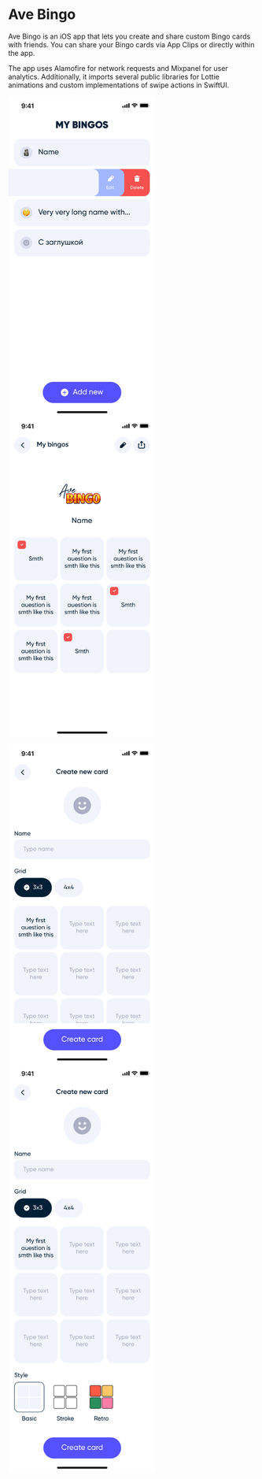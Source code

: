 # Ave Bingo

Ave Bingo is an iOS app that lets you create and share custom Bingo cards with friends. You can share your Bingo cards via App Clips or directly within the app.

The app uses Alamofire for network requests and Mixpanel for user analytics. Additionally, it imports several public libraries for Lottie animations and custom implementations of swipe actions in SwiftUI.

<p float="left">
  <img src="Images/history.png" align="top" width="300" />
  <img src="Images/play.png" align="top" width="300" />
</p>

<p float="left">
  <img src="Images/edit.png" align="top" width="300" />
  <img src="Images/edit_full.png" align="top" width="300" />
</p>
